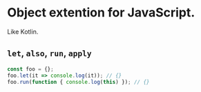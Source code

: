 # Object extention for JavaScript.

Like Kotlin.

## `let`, `also`, `run`, `apply`

```typescript
const foo = {};
foo.let(it => console.log(it)); // {}
foo.run(function { console.log(this) }); // {}
```
